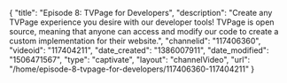 {
    "title": "Episode 8: TVPage for Developers",
    "description": "Create any TVPage experience you desire with our developer tools! TVPage is open source, meaning that anyone can access and modify our code to create a custom implementation for their website.",
    "channelid": "117406360",
    "videoid": "117404211",
    "date_created": "1386007911",
    "date_modified": "1506471567",
    "type": "captivate",
    "layout": "channelVideo",
    "url": "\/home\/episode-8-tvpage-for-developers\/117406360-117404211"
}